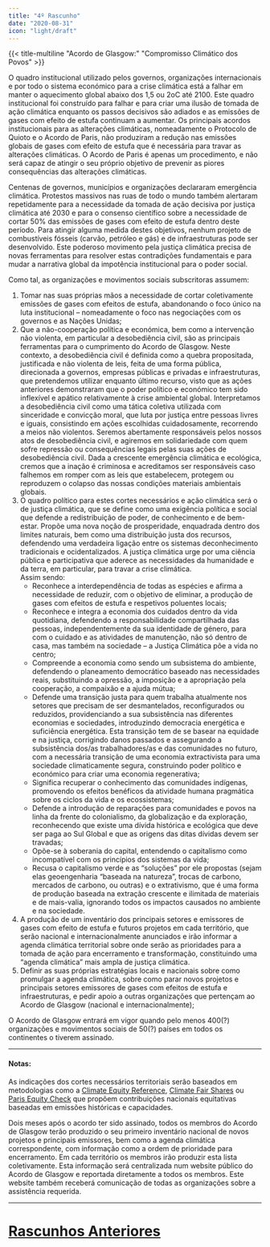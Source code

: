 ```yaml
---
title: "4º Rascunho"
date: "2020-08-31"
icon: "light/draft"
---
```


{{< title-multiline "Acordo de Glasgow:" "Compromisso Climático dos Povos" >}}

O quadro institucional utilizado pelos governos, organizações internacionais e por todo o sistema económico para a crise climática está a falhar em manter o aquecimento global abaixo dos 1,5 ou 2oC até 2100. Este quadro institucional foi construído para falhar e para criar uma ilusão de tomada de ação climática enquanto os passos decisivos são adiados e as emissões de gases com efeito de estufa continuam a aumentar. Os principais acordos institucionais para as alterações climáticas, nomeadamente o Protocolo de Quioto e o Acordo de Paris, não produziram a redução nas emissões globais de gases com efeito de estufa que é necessária para travar as alterações climáticas. O Acordo de Paris é apenas um procedimento, e não será capaz de atingir o seu próprio objetivo de prevenir as piores consequências das alterações climáticas.  

Centenas de governos, municípios e organizações declararam emergência climática. Protestos massivos nas ruas de todo o mundo também alertaram repetidamente para a necessidade da tomada de ação decisiva por justiça climática até 2030 e para o consenso científico sobre a necessidade de cortar 50% das emissões de gases com efeito de estufa dentro deste período. Para atingir alguma medida destes objetivos, nenhum projeto de combustíveis fósseis (carvão, petróleo e gás) e de infraestruturas pode ser desenvolvido. Este poderoso movimento pela justiça climática precisa de novas ferramentas para resolver estas contradições fundamentais e para mudar a narrativa global da impotência institucional para o poder social.  

Como tal, as organizações e movimentos sociais subscritoras assumem:  
1. Tomar nas suas próprias mãos a necessidade de cortar coletivamente emissões de gases com efeitos de estufa, abandonando o foco único na luta institucional – nomeadamente o foco nas negociações com os governos e as Nações Unidas;  
2. Que a não-cooperação política e económica, bem como a intervenção não violenta, em particular a desobediência civil, são as principais ferramentas para o cumprimento do Acordo de Glasgow. Neste contexto, a desobediência civil é definida como a quebra propositada, justificada e não violenta de leis, feita de uma forma pública, direcionada a governos, empresas públicas e privadas e infraestruturas, que pretendemos utilizar enquanto último recurso, visto que as ações anteriores demonstraram que o poder político e económico tem sido inflexível e apático relativamente à crise ambiental global. Interpretamos a desobediência civil como uma tática coletiva utilizada com sinceridade e convicção moral, que luta por justiça entre pessoas livres e iguais, consistindo em ações escolhidas cuidadosamente, recorrendo a meios não violentos. Seremos abertamente responsáveis pelos nossos atos de desobediência civil, e agiremos em solidariedade com quem sofre repressão ou consequências legais pelas suas ações de desobediência civil. Dada a crescente emergência climática e ecológica, cremos que a inação é criminosa e acreditamos ser responsáveis caso falhemos em romper com as leis que estabelecem, protegem ou reproduzem o colapso das nossas condições materiais ambientais globais.  
3. O quadro político para estes cortes necessários e ação climática será o de justiça climática, que se define como uma exigência política e social que defende a redistribuição de poder, de conhecimento e de bem-estar. Propõe uma nova noção de prosperidade, enquadrada dentro dos limites naturais, bem como uma distribuição justa dos recursos, defendendo uma verdadeira ligação entre os sistemas deconhecimento tradicionais e ocidentalizados. A justiça climática urge por uma ciência pública e participativa que aderece as necessidades da humanidade e da terra, em particular, para travar a crise climática.  
Assim sendo:  
	- Reconhece a interdependência de todas as espécies e afirma a necessidade de reduzir, com o objetivo de eliminar, a produção de gases com efeitos de estufa e respetivos poluentes locais;
	- Reconhece e integra a economia dos cuidados dentro da vida quotidiana, defendendo a responsabilidade compartilhada das pessoas, independentemente da sua identidade de género, para com o cuidado e as atividades de manutenção, não só dentro de casa, mas também na sociedade – a Justiça Climática põe a vida no centro;
	- Compreende a economia como sendo um subsistema do ambiente, defendendo o planeamento democrático baseado nas necessidades reais, substituindo a opressão, a imposição e a apropriação pela cooperação, a compaixão e a ajuda mútua;
	- Defende uma transição justa para quem trabalha atualmente nos setores que precisam de ser desmantelados, reconfigurados ou reduzidos, providenciando a sua subsistência nas diferentes economias e sociedades, introduzindo democracia energética e suficiência energética. Esta transição tem de se basear na equidade e na justiça, corrigindo danos passados e assegurando a subsistência dos/as trabalhadores/as e das comunidades no futuro, com a necessária transição de uma economia extractivista para uma sociedade climaticamente segura, construindo poder político e económico para criar uma economia regenerativa;
	- Significa recuperar o conhecimento das comunidades indígenas, promovendo os efeitos benéficos da atividade humana pragmática sobre os ciclos da vida e os ecossistemas;
	- Defende a introdução de reparações para comunidades e povos na linha da frente do colonialismo, da globalização e da exploração, reconhecendo que existe uma dívida histórica e ecológica que deve ser paga ao Sul Global e que as origens das ditas dívidas devem ser travadas;
	- Opõe-se à soberania do capital, entendendo o capitalismo como incompatível com os princípios dos sistemas da vida;
	- Recusa o capitalismo verde e as “soluções” por ele propostas (sejam elas geoengenharia “baseada na natureza”, trocas de carbono, mercados de carbono, ou outras) e o extrativismo, que é uma forma de produção baseada na extração crescente e ilimitada de materiais e de mais-valia, ignorando todos os impactos causados no ambiente e na sociedade.
4. A produção de um inventário dos principais setores e emissores de gases com efeito de estufa e futuros projetos em cada território, que serão nacional e internacionalmente anunciados e irão informar a agenda climática territorial sobre onde serão as prioridades para a tomada de ação para encerramento e transformação, constituindo uma “agenda climática” mais ampla de justiça climática.  
5. Definir as suas próprias estratégias locais e nacionais sobre como promulgar a agenda climática, sobre como parar novos projetos e principais setores emissores de gases com efeitos de estufa e infraestruturas, e pedir apoio a outras organizações que pertençam ao Acordo de Glasgow (nacional e internacionalmente);  

O Acordo de Glasgow entrará em vigor quando pelo menos 400(?) organizações e movimentos sociais de 50(?) países em todos os continentes o tiverem assinado.  

---

#### Notas:  

As indicações dos cortes necessários territoriais serão baseados em metodologias como a [Climate Equity Reference](https://climateequityreference.org/), [Climate Fair Shares](http://www.climatefairshares.org/) ou [Paris Equity Check](http://paris-equity-check.org/) que propõem contribuições nacionais equitativas baseadas em emissões históricas e capacidades.  

Dois meses após o acordo ter sido assinado, todos os membros do Acordo de Glasgow terão produzido o seu primeiro inventário nacional de novos projetos e principais emissores, bem como a agenda climática correspondente, com informação como a ordem de prioridade para encerramento. Em cada território os membros irão produzir esta lista coletivamente. Esta informação será centralizada num website público do Acordo de Glasgow e reportada diretamente a todos os membros. Este website também receberá comunicação de todas as organizações sobre a assistência requerida.  

---

# [Rascunhos Anteriores](/pt/drafts)